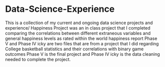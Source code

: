 # Data-Science-Experience
This is a collection of my current and ongoing data science projects and experience/ 
Happiness Project was an in class project that I completed comparing the correlations between different extraneous variables and general happiness levels as rated within the world happiness report 
Phase V and Phase IV icky are two files that are from a project that I did regarding College basketball statistics and their correlations with binary game outcomes 
Phase V is the final project and Phase IV icky is the data cleaning needed to complete the project. 
